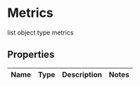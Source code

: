 

# Metrics

list object type metrics

## Properties

| Name | Type | Description | Notes |
|------------ | ------------- | ------------- | -------------|



